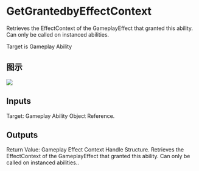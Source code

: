 # GetGrantedbyEffectContext

Retrieves the EffectContext of the GameplayEffect that granted this ability. Can only be called on instanced abilities.

Target is Gameplay Ability

## 图示

![]($-20221218-17321102.png)

## Inputs

Target: Gameplay Ability Object Reference.  

## Outputs

Return Value: Gameplay Effect Context Handle Structure. Retrieves the EffectContext of the GameplayEffect that granted this ability. Can only be called on instanced abilities..

